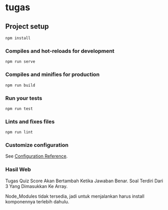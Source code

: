 # tugas

## Project setup
```
npm install
```

### Compiles and hot-reloads for development
```
npm run serve
```

### Compiles and minifies for production
```
npm run build
```

### Run your tests
```
npm run test
```

### Lints and fixes files
```
npm run lint
```

### Customize configuration
See [Configuration Reference](https://cli.vuejs.org/config/).

### Hasil Web
Tugas Quiz
Score Akan Bertambah Ketika Jawaban Benar.
Soal Terdiri Dari 3 Yang Dimasukkan Ke Array.

Node_Modules tidak tersedia, jadi untuk menjalankan harus install komponennya terlebih dahulu.
